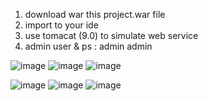 1. download war this project.war file
2. import to your ide
3. use tomacat (9.0)  to simulate web service
4. admin user & ps : admin admin

![image](https://github.com/user-attachments/assets/baf67264-e41b-42d8-9d35-f47bbc3e015b)
![image](https://github.com/user-attachments/assets/5c039af6-1847-4287-b3be-90ba9b4d1cee)
![image](https://github.com/user-attachments/assets/9ba046f5-67ca-4201-a8f2-383ac9fcef82)

![image](https://github.com/user-attachments/assets/6e3b4c86-2912-4fb1-870c-7cba7d6ef686)
![image](https://github.com/user-attachments/assets/9670dbba-a513-42b8-a330-a751c0572d34)
![image](https://github.com/user-attachments/assets/bb00641b-8dab-4e4a-b431-4ad4fc2e5aae)



